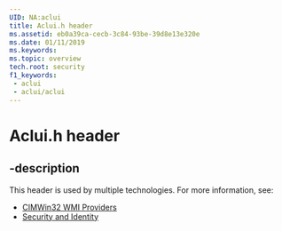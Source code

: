 ```yaml
---
UID: NA:aclui
title: Aclui.h header
ms.assetid: eb0a39ca-cecb-3c84-93be-39d8e13e320e
ms.date: 01/11/2019
ms.keywords: 
ms.topic: overview
tech.root: security
f1_keywords:
 - aclui
 - aclui/aclui
---
```


# Aclui.h header


## -description

This header is used by multiple technologies. For more information, see:

- [CIMWin32 WMI Providers](../_cimwin32/index.md)
- [Security and Identity](../_security/index.md)

